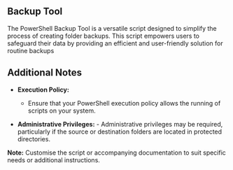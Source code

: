 ## Backup Tool


The PowerShell Backup Tool is a versatile script designed to simplify the process of creating folder backups. This script empowers users to safeguard their data by providing an efficient and user-friendly solution for routine backups


## Additional Notes

- **Execution Policy:**
    - Ensure that your PowerShell execution policy allows the running of scripts on your system.

- **Administrative Privileges:**
      - Administrative privileges may be required, particularly if the source or destination folders are located in protected directories.

**Note:** Customise the script or accompanying documentation to suit specific needs or additional instructions. 
